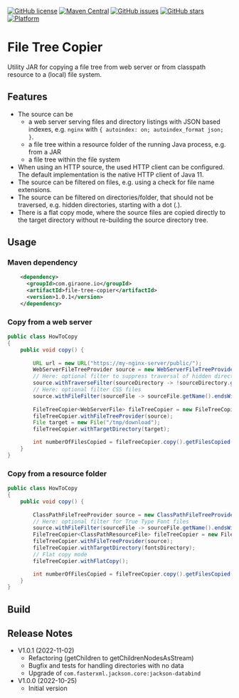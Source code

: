 [![GitHub license](https://img.shields.io/github/license/giraone/file-tree-copier)](https://github.com/giraone/file-tree-copier/blob/master/LICENSE)
[![Maven Central](https://img.shields.io/badge/Maven%20Central-1.0.1-blue)](https://mvnrepository.com/artifact/com.giraone.imaging/file-tree-copier)
[![GitHub issues](https://img.shields.io/github/issues/giraone/file-tree-copier)](https://github.com/giraone/file-tree-copier/issues)
[![GitHub stars](https://img.shields.io/github/stars/giraone/file-tree-copier)](https://github.com/giraone/file-tree-copier/stargazers)
[![Platform](https://img.shields.io/badge/platform-jre11%2B-blue)](https://github.com/giraone/file-tree-copier/pom.xml)

# File Tree Copier

Utility JAR for copying a file tree from web server or from classpath resource to a (local) file system.

## Features

- The source can be
  - a web server serving files and directory listings with JSON based indexes, e.g. `nginx` with `{ autoindex: on; autoindex_format json; }`.
  - a file tree within a resource folder of the running Java process, e.g. from a JAR
  - a file tree within the file system
- When using an HTTP source, the used HTTP client can be configured. The default implementation is the native HTTP client
  of Java 11.
- The source can be filtered on files, e.g. using a check for file name extensions.
- The source can be filtered on directories/folder, that should not be traversed, e.g. hidden directories, starting with a dot (.). 
- There is a flat copy mode, where the source files are copied directly to the target directory without re-building the source directory tree.

## Usage

### Maven dependency

```xml
    <dependency>
      <groupId>com.giraone.io</groupId>
      <artifactId>file-tree-copier</artifactId>
      <version>1.0.1</version>
    </dependency>
```

### Copy from a web server

```java
public class HowToCopy
{
    public void copy() {
        
        URL url = new URL("https://my-nginx-server/public/");
        WebServerFileTreeProvider source = new WebServerFileTreeProvider(url);
        // Here: optional filter to suppress traversal of hidden directories
        source.withTraverseFilter(sourceDirectory -> !sourceDirectory.getName().startsWith("."));
        // Here: optional filter CSS files
        source.withFileFilter(sourceFile -> sourceFile.getName().endsWith(".css"));
        
        FileTreeCopier<WebServerFile> fileTreeCopier = new FileTreeCopier<>();
        fileTreeCopier.withFileTreeProvider(source);
        File target = new File("/tmp/download");
        fileTreeCopier.withTargetDirectory(target);

        int numberOfFilesCopied = fileTreeCopier.copy().getFilesCopied();
    }
}
```

### Copy from a resource folder

```java
public class HowToCopy
{
    public void copy() {
        
        ClassPathFileTreeProvider source = new ClassPathFileTreeProvider("classpath:fonts/");
        // Here: optional filter for True Type Font files
        source.withFileFilter(sourceFile -> sourceFile.getName().endsWith(".ttf"));
        FileTreeCopier<ClassPathResourceFile> fileTreeCopier = new FileTreeCopier<>();
        fileTreeCopier.withFileTreeProvider(source);
        fileTreeCopier.withTargetDirectory(fontsDirectory);
        // Flat copy mode
        fileTreeCopier.withFlatCopy();

        int numberOfFilesCopied = fileTreeCopier.copy().getFilesCopied();
    }
}
```

## Build

## Release Notes

- V1.0.1 (2022-11-02)
  - Refactoring (getChildren to getChildrenNodesAsStream)
  - Bugfix and tests for handling directories with no data
  - Upgrade of `com.fasterxml.jackson.core:jackson-databind`
- V1.0.0 (2022-10-25)
  - Initial version